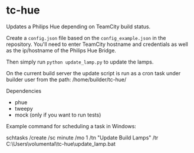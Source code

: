 tc-hue
======

Updates a Philips Hue depending on TeamCity build status.

Create a `config.json` file based on the `config_example.json` in the repository. You'll
need to enter TeamCity hostname and credentials as well as the ip/hostname of the Philips Hue
Bridge.

Then simply run `python update_lamp.py` to update the lamps.

On the current build server the update script is run as a cron task under builder user from the path:
/home/builder/tc-hue/

Dependencies

* phue
* tweepy
* mock (only if you want to run tests)

Example command for scheduling a task in Windows:

schtasks /create /sc minute /mo 1 /tn "Update Build Lamps" /tr C:\Users\volumental\tc-hue\update_lamp.bat 